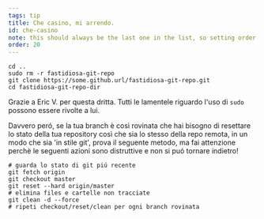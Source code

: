 ```yaml
---
tags: tip
title: Che casino, mi arrendo.
id: che-casino
note: this should always be the last one in the list, so setting order to 20 so I don't have to re-name/re-order it
order: 20
---
```


```git
cd ..
sudo rm -r fastidiosa-git-repo
git clone https://some.github.url/fastidiosa-git-repo.git
cd fastidiosa-git-repo-dir
```

Grazie a Eric V. per questa dritta. Tutti le lamentele riguardo l'uso di `sudo` possono essere rivolte a lui.

Davvero peró, se la tua branch è così rovinata che hai bisogno di resettare lo stato della tua repository così che sia lo stesso della repo remota, in un modo che sia 'in stile git', prova il seguente metodo, ma fai attenzione perchè le seguenti azioni sono distruttive e non si puó tornare indietro!

```git
# guarda lo stato di git piú recente
git fetch origin
git checkout master
git reset --hard origin/master
# elimina files e cartelle non tracciate
git clean -d --force
# ripeti checkout/reset/clean per ogni branch rovinata
```
